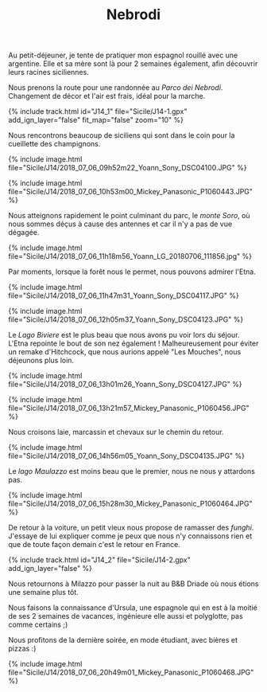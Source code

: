 ﻿---
title: "Nebrodi"
permalink: /Sicile/J14/
sidebar:
  nav: "sicile"
enable_tracks: true
---

Au petit-déjeuner, je tente de pratiquer mon espagnol rouillé avec une argentine. Elle et sa mère sont là pour 2 semaines également, afin découvrir leurs racines siciliennes.

Nous prenons la route pour une randonnée au *Parco dei Nebrodi*. Changement de décor et l'air est frais, idéal pour la marche.

{% include track.html id="J14_1" file="Sicile/J14-1.gpx" add_ign_layer="false" fit_map="false" zoom="10" %}

Nous rencontrons beaucoup de siciliens qui sont dans le coin pour la cueillette des champignons.

{% include image.html file="Sicile/J14/2018_07_06_09h52m22_Yoann_Sony_DSC04100.JPG" %}

{% include image.html file="Sicile/J14/2018_07_06_10h53m00_Mickey_Panasonic_P1060443.JPG" %}

Nous atteignons rapidement le point culminant du parc, le *monte Soro*, où nous sommes déçus à cause des antennes et car il n'y a pas de vue dégagée.

{% include image.html file="Sicile/J14/2018_07_06_11h18m56_Yoann_LG_20180706_111856.jpg" %}

Par moments, lorsque la forêt nous le permet, nous pouvons admirer l'Etna.

{% include image.html file="Sicile/J14/2018_07_06_11h47m31_Yoann_Sony_DSC04117.JPG" %}

{% include image.html file="Sicile/J14/2018_07_06_12h05m37_Yoann_Sony_DSC04123.JPG" %}

Le *Lago Biviere* est le plus beau que nous avons pu voir lors du séjour. L'Etna repointe le bout de son nez également ! Malheureusement pour éviter un remake d'Hitchcock, que nous aurions appelé "Les Mouches", nous déjeunons plus loin.

{% include image.html file="Sicile/J14/2018_07_06_13h01m26_Yoann_Sony_DSC04127.JPG" %}

{% include image.html file="Sicile/J14/2018_07_06_13h21m57_Mickey_Panasonic_P1060456.JPG" %}

Nous croisons laie, marcassin et chevaux sur le chemin du retour.

{% include image.html file="Sicile/J14/2018_07_06_14h56m05_Yoann_Sony_DSC04135.JPG" %}

Le *lago Maulazzo* est moins beau que le premier, nous ne nous y attardons pas.

{% include image.html file="Sicile/J14/2018_07_06_15h28m30_Mickey_Panasonic_P1060464.JPG" %}

De retour à la voiture, un petit vieux nous propose de ramasser des *funghi*. J'essaye de lui expliquer comme je peux que nous n'y connaissons rien et que de toute façon demain c'est le retour en France.

{% include track.html id="J14_2" file="Sicile/J14-2.gpx" add_ign_layer="false" %}

Nous retournons à Milazzo pour passer la nuit au B&B Driade où nous étions une semaine plus tôt.

Nous faisons la connaissance d'Ursula, une espagnole qui en est à la moitié de ses 2 semaines de vacances, ingénieure elle aussi et polyglotte, pas comme certains ;)

Nous profitons de la dernière soirée, en mode étudiant, avec bières et pizzas :)

{% include image.html file="Sicile/J14/2018_07_06_20h49m01_Mickey_Panasonic_P1060468.JPG" %}
